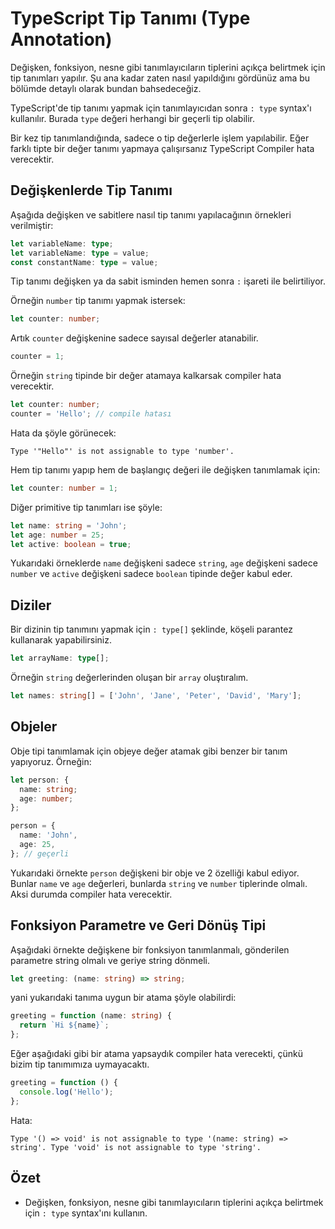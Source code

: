 # TypeScript Tip Tanımı (Type Annotation)

Değişken, fonksiyon, nesne gibi tanımlayıcıların tiplerini açıkça belirtmek için tip tanımları yapılır. Şu ana kadar zaten nasıl yapıldığını gördünüz ama bu bölümde detaylı olarak bundan bahsedeceğiz.

TypeScript'de tip tanımı yapmak için tanımlayıcıdan sonra `: type` syntax'ı kullanılır. Burada `type` değeri herhangi bir geçerli tip olabilir.

Bir kez tip tanımlandığında, sadece o tip değerlerle işlem yapılabilir. Eğer farklı tipte bir değer tanımı yapmaya çalışırsanız TypeScript Compiler hata verecektir.

## Değişkenlerde Tip Tanımı

Aşağıda değişken ve sabitlere nasıl tip tanımı yapılacağının örnekleri verilmiştir:

```ts
let variableName: type;
let variableName: type = value;
const constantName: type = value;
```

Tip tanımı değişken ya da sabit isminden hemen sonra `:` işareti ile belirtiliyor.

Örneğin `number` tip tanımı yapmak istersek:

```ts
let counter: number;
```

Artık `counter` değişkenine sadece sayısal değerler atanabilir.

```ts
counter = 1;
```

Örneğin `string` tipinde bir değer atamaya kalkarsak compiler hata verecektir.

```ts
let counter: number;
counter = 'Hello'; // compile hatası
```

Hata da şöyle görünecek:

```
Type '"Hello"' is not assignable to type 'number'.
```

Hem tip tanımı yapıp hem de başlangıç değeri ile değişken tanımlamak için:

```ts
let counter: number = 1;
```

Diğer primitive tip tanımları ise şöyle:

```ts
let name: string = 'John';
let age: number = 25;
let active: boolean = true;
```

Yukarıdaki örneklerde `name` değişkeni sadece `string`, `age` değişkeni sadece `number` ve `active` değişkeni sadece `boolean` tipinde değer kabul eder.

## Diziler

Bir dizinin tip tanımını yapmak için `: type[]` şeklinde, köşeli parantez kullanarak yapabilirsiniz.

```ts
let arrayName: type[];
```

Örneğin `string` değerlerinden oluşan bir `array` oluştıralım.

```ts
let names: string[] = ['John', 'Jane', 'Peter', 'David', 'Mary'];
```

## Objeler

Obje tipi tanımlamak için objeye değer atamak gibi benzer bir tanım yapıyoruz. Örneğin:

```ts
let person: {
  name: string;
  age: number;
};

person = {
  name: 'John',
  age: 25,
}; // geçerli
```

Yukarıdaki örnekte `person` değişkeni bir obje ve 2 özelliği kabul ediyor. Bunlar `name` ve `age` değerleri, bunlarda `string` ve `number` tiplerinde olmalı. Aksi durumda compiler hata verecektir.

## Fonksiyon Parametre ve Geri Dönüş Tipi

Aşağıdaki örnekte değişkene bir fonksiyon tanımlanmalı, gönderilen parametre string olmalı ve geriye string dönmeli.

```ts
let greeting: (name: string) => string;
```

yani yukarıdaki tanıma uygun bir atama şöyle olabilirdi:

```ts
greeting = function (name: string) {
  return `Hi ${name}`;
};
```

Eğer aşağıdaki gibi bir atama yapsaydık compiler hata verecekti, çünkü bizim tip tanımımıza uymayacaktı.

```ts
greeting = function () {
  console.log('Hello');
};
```

Hata:

```
Type '() => void' is not assignable to type '(name: string) => string'. Type 'void' is not assignable to type 'string'.
```

## Özet

- Değişken, fonksiyon, nesne gibi tanımlayıcıların tiplerini açıkça belirtmek için `: type` syntax'ını kullanın.
